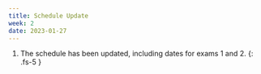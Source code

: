 ```yaml
---
title: Schedule Update
week: 2
date: 2023-01-27
---
```


1. The schedule has been updated, including dates for exams 1 and 2.
{: .fs-5 }
